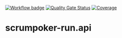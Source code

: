 [![Workflow badge](https://github.com/thiagopereiramartinez/scrumpoker-run.api/actions/workflows/cicd.yml/badge.svg)](https://github.com/thiagopereiramartinez/scrumpoker-run.api/actions/workflows/cicd.yml) [![Quality Gate Status](https://sonarcloud.io/api/project_badges/measure?project=thiagopereiramartinez_scrumpoker-run.api&metric=alert_status)](https://sonarcloud.io/dashboard?id=thiagopereiramartinez_scrumpoker-run.api) [![Coverage](https://sonarcloud.io/api/project_badges/measure?project=thiagopereiramartinez_scrumpoker-run.api&metric=coverage)](https://sonarcloud.io/dashboard?id=thiagopereiramartinez_scrumpoker-run.api)

# scrumpoker-run.api
